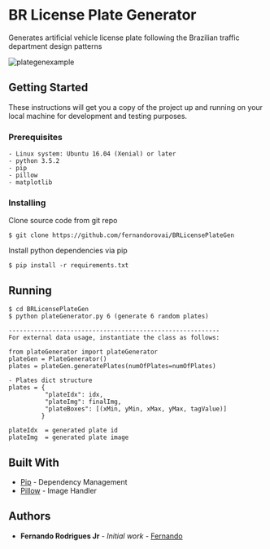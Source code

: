 # BR License Plate Generator
Generates artificial vehicle license plate following the Brazilian traffic department design patterns

![plategenexample](https://user-images.githubusercontent.com/3229701/38843794-0d3db238-41c7-11e8-8fad-c70c19f73270.png)

## Getting Started
These instructions will get you a copy of the project up and running on your local machine for development and testing purposes.

### Prerequisites
```
- Linux system: Ubuntu 16.04 (Xenial) or later
- python 3.5.2
- pip
- pillow
- matplotlib
```

### Installing
Clone source code from git repo

```
$ git clone https://github.com/fernandorovai/BRLicensePlateGen
```

Install python dependencies via pip

```
$ pip install -r requirements.txt
```

## Running
```
$ cd BRLicensePlateGen
$ python plateGenerator.py 6 (generate 6 random plates)

----------------------------------------------------------
For external data usage, instantiate the class as follows:

from plateGenerator import plateGenerator
plateGen = PlateGenerator()
plates = plateGen.generatePlates(numOfPlates=numOfPlates)

- Plates dict structure
plates = {
          "plateIdx": idx,
          "plateImg": finalImg,
          "plateBoxes": [(xMin, yMin, xMax, yMax, tagValue)]
         }

plateIdx  = generated plate id
plateImg  = generated plate image

```
## Built With

* [Pip](https://pip.pypa.io/en/stable/) - Dependency Management
* [Pillow](https://pillow.readthedocs.io/en/3.0.x/installation.html) - Image Handler

## Authors

* **Fernando Rodrigues Jr** - *Initial work* - [Fernando](https://github.com/fernandorovai)
